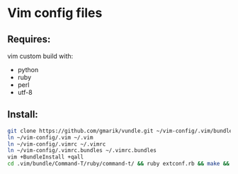 # Vim config files

## Requires:

vim custom build with:

- python
- ruby
- perl
- utf-8

## Install:
```bash
git clone https://github.com/gmarik/vundle.git ~/vim-config/.vim/bundle/vundle
ln ~/vim-config/.vim ~/.vim                     
ln ~/vim-config/.vimrc ~/.vimrc                 
ln ~/vim-config/.vimrc.bundles ~/.vimrc.bundles 
vim +BundleInstall +qall                        
cd .vim/bundle/Command-T/ruby/command-t/ && ruby extconf.rb && make && cd -
```
